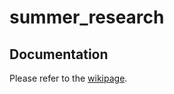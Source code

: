 # summer_research

## Documentation
Please refer to the [wikipage](https://github.com/clarkwkw/summer_research/wiki).

